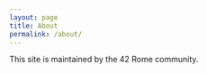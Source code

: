 ```yaml
---
layout: page
title: About
permalink: /about/
---
```


This site is maintained by the 42 Rome community.
